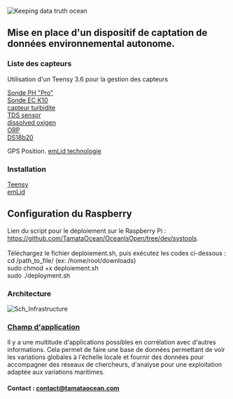 ![Keeping data truth ocean](https://user-images.githubusercontent.com/25310798/65410105-ca243600-dde9-11e9-9870-e27c986d49d8.png)

## Mise en place d'un dispositif de captation de données environnemental autonome.

### Liste des capteurs 

Utilisation d'un Teensy 3.6 pour la gestion des capteurs

[Sonde PH "Pro"](https://wiki.dfrobot.com/PH_meter_SKU__SEN0161_)   
[Sonde EC K10](https://wiki.dfrobot.com/Gravity__Analog_Electrical_Conductivity_Sensor___Meter_V2__K=1__SKU_DFR0300)   
[capteur turbidite](https://wiki.dfrobot.com/Turbidity_sensor_SKU__SEN0189)   
[TDS sensor](https://wiki.dfrobot.com/Gravity__Analog_TDS_Sensor___Meter_For_Arduino_SKU__SEN0244)   
[dissolved oxigen](https://wiki.dfrobot.com/Gravity__Analog_Dissolved_Oxygen_Sensor_SKU_SEN0237)   
[ORP](https://wiki.dfrobot.com/Analog_ORP_Meter_SKU_SEN0165_)   
[DS18b20](https://wiki.dfrobot.com/Waterproof_DS18B20_Digital_Temperature_Sensor__SKU_DFR0198_)   

GPS Position.
[emLid technologie](https://store.emlid.com/product/reachm-plus/)   

### Installation
[Teensy](https://www.pjrc.com/teensy/td_download.html)   
[emLid](https://jancelin.github.io/centipede/3_0_montage.html)  

## Configuration du Raspberry
Lien du script pour le déploiement sur le Raspberry Pi : https://github.com/TamataOcean/OceanIsOpen/tree/dev/systools. <br><br>
Téléchargez le fichier deploiement.sh, puis exécutez les codes ci-dessous : <br>
cd /path_to_file/ (ex: /home/root/downloads) <br>
sudo chmod +x deploiement.sh <br>
sudo ./deployment.sh <br>

### Architecture

![Sch_Infrastructure](https://user-images.githubusercontent.com/25310798/66127651-7fc26680-e5ec-11e9-853d-109e7026b98e.png)

### [Champ d'application](https://github.com/TamataOcean/OceanIsOpen/wiki/Data-Interpretation)

Il y a une multitude d'applications possibles en corrélation avec d'autres informations. Cela permet de faire une base de données permettant de voir les variations globales à l'échelle locale et fournir des données pour accompagner des réseaux de chercheurs, d'analyse pour une exploitation adaptée aux variations maritimes.

#### Contact : contact@tamataocean.com 
